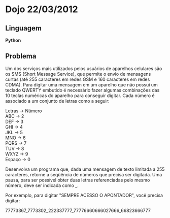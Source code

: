 Dojo 22/03/2012
===============

Linguagem
---------

**Python**

Problema
--------

Um dos serviços mais utilizados pelos usuários de aparelhos celulares são os SMS (Short Message Service), que permite o envio de mensagens curtas (até 255 caracteres em redes GSM e 160 caracteres em redes CDMA).
Para digitar uma mensagem em um aparelho que não possui um teclado QWERTY embutido é necessário fazer algumas combinações das 10 teclas numéricas do aparelho para conseguir digitar. Cada número é associado a um conjunto de letras como a seguir:

Letras  ->  Número  
ABC     ->  2  
DEF     ->  3  
GHI     ->  4  
JKL     ->  5  
MNO     ->  6  
PQRS    ->  7  
TUV     ->  8  
WXYZ    ->  9  
Espaço  ->  0  

Desenvolva um programa que, dada uma mensagem de texto limitada a 255 caracteres, retorne a seqüência de números que precisa ser digitada. Uma pausa, para ser possível obter duas letras referenciadas pelo mesmo número, deve ser indicada como \_.

Por exemplo, para digitar "SEMPRE ACESSO O APONTADOR", você precisa digitar:

77773367\_7773302\_222337777\_77776660666027666\_66823666777
